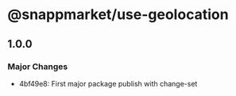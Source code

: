 # @snappmarket/use-geolocation

## 1.0.0
### Major Changes

- 4bf49e8: First major package publish with change-set
